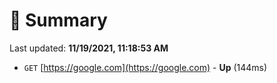 # 📖 Summary
Last updated: **11/19/2021, 11:18:53 AM**

- `GET` [https://google.com](https://google.com) - **Up** (144ms)
